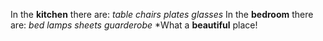 In the **kitchen** there are:
*table*
  *chairs*
    *plates*
      *glasses*
In the **bedroom** there are:
*bed*
  *lamps*
    *sheets*
      *guarderobe*
*What a **beautiful** place!
